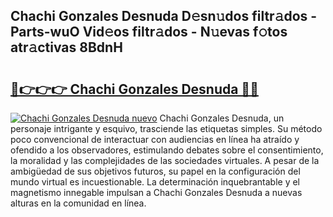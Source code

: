 ## Chachi Gonzales Desnuda D𝚎sn𝚞dos filtr𝚊dos - Parts-wuO Vid𝚎os filtr𝚊dos - N𝚞evas f𝚘tos atr𝚊ctivas 8BdnH

# <h2><a href="http://mbbfb6d.tromn.icu/?c=Chachi+Gonzales+Desnuda">🔗👉👉👉 Chachi Gonzales Desnuda 🔗🔗</a></h2>

[![Chachi Gonzales Desnuda nuevo](https://i.imgur.com/pEAQMta.gif)](http://mbbfb6d.tromn.icu/?c=Chachi+Gonzales+Desnuda)
Chachi Gonzales Desnuda, un personaje intrigante y esquivo, trasciende las etiquetas simples. Su método poco convencional de interactuar con audiencias en línea ha atraído y ofendido a los observadores, estimulando debates sobre el consentimiento, la moralidad y las complejidades de las sociedades virtuales. A pesar de la ambigüedad de sus objetivos futuros, su papel en la configuración del mundo virtual es incuestionable. La determinación inquebrantable y el magnetismo innegable impulsan a Chachi Gonzales Desnuda a nuevas alturas en la comunidad en línea.
